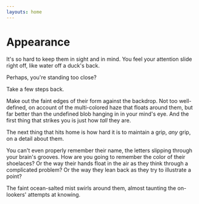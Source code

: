 ```yaml
---
layouts: home
---
```

# Appearance

It's so hard to keep them in sight and in mind. You feel your attention slide right off, like water off a duck's back. 

Perhaps, you're standing too close? 

Take a few steps back. 

Make out the faint edges of their form against the backdrop. Not too well-defined, on account of the multi-colored haze that floats around them, but far better than the undefined blob hanging in in your mind's eye. And the first thing that strikes you is just how *tall* they are. 

The next thing that hits home is how hard it is to maintain a grip, *any* grip, on a detail about them. 

You can't even properly remember their name, the letters slipping through your brain's grooves. How are you going to remember the color of their shoelaces? Or the way their hands float in the air as they think through a complicated problem? Or the way they lean back as they try to illustrate a point? 

The faint ocean-salted mist swirls around them, almost taunting the on-lookers' attempts at knowing. 